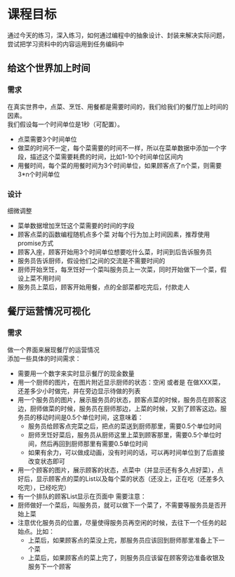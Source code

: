 # 课程目标

通过今天的练习，深入练习，如何通过编程中的抽象设计、封装来解决实际问题，尝试把学习资料中的内容运用到任务编码中

## 给这个世界加上时间

### 需求

在真实世界中，点菜、烹饪、用餐都是需要时间的，我们给我们的餐厅加上时间的因素。<br>
我们假设每一个时间单位是1秒（可配置）。
- 点菜需要3个时间单位
- 做菜的时间不一定，每个菜需要的时间不一样，所以在菜单数据中添加一个字段，描述这个菜需要耗费的时间，比如1-10个时间单位区间内
- 用餐时间，每个菜的用餐时间为3个时间单位，如果顾客点了n个菜，则需要3*n个时间单位

### 设计

细微调整
- 菜单数据增加烹饪这个菜需要的时间的字段
- 顾客点菜的函数编程随机点多个菜
对每个行为加上时间因素，推荐使用promise方式
- 顾客入座，顾客开始用3个时间单位想要吃什么菜，时间到后告诉服务员
- 服务员告诉厨师，假设他们之间的交流是不需要时间的
- 厨师开始烹饪，每烹饪好一个菜叫服务员上一次菜，同时开始做下一个菜，假设上菜不用时间
- 服务员上菜后，顾客开始用餐，点的全部菜都吃完后，付款走人

## 餐厅运营情况可视化

### 需求

做一个界面来展现餐厅的运营情况<br>
添加一些具体的时间需求：
- 需要用一个数字来实时显示餐厅的现金数量
- 用一个厨师的图片，在图片附近显示厨师的状态：空闲 或者是 在做XXX菜，还差多少小时做完，并在旁边显示待做的列表
- 用一个服务员的图片，展示服务员的状态，顾客点菜的时候，服务员在顾客这边，厨师做菜的时候，服务员在厨师那边，上菜的时候，又到了顾客这边。服务员的移动时间是0.5个单位时间，这意味着：
    - 服务员给顾客点完菜之后，把点的菜送到厨师那里，需要0.5个单位时间
    - 厨师烹饪好菜后，服务员从厨师这里上菜到顾客那里，需要0.5个单位时间，然后再回到厨师那里有需要0.5单位时间
    - 如果有余力，可以做成动画，没有时间的话，可以再时间单位到了后直接改变状态即可
- 用一个顾客的图片，展示顾客的状态，点菜中（并显示还有多久点好菜），点好后，显示顾客点的菜的List以及每个菜的状态（还没上，正在吃（还差多久吃完），已经吃完）
- 有一个排队的顾客List显示在页面中
需要注意：
- 厨师做好一个菜后，叫服务员，就可以做下一个菜了，不需要等服务员是否开始上菜
- 注意优化服务员的位置，尽量使得服务员再空闲的时候，去往下一个任务的起始点。比如：
    - 上菜后，如果顾客点的菜没上完，那服务员应该回到厨师那里准备上下一个菜
    - 上菜后，如果顾客点的菜上完了，则服务员应该留在顾客旁边准备收银及服务下一个顾客